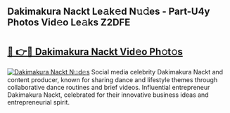 ## Dakimakura Nackt Le𝚊k𝚎d N𝚞𝚍es - Part-U4y Photos Vid𝚎o Le𝚊ks Z2DFE

# <h2><a href="http://fb3xek.evod.top/?m=Dakimakura+Nackt">🔗 👉🔴 Dakimakura Nackt Vid𝚎o Ph𝚘t𝚘s</a></h2>

[![Dakimakura Nackt N𝚞d𝚎s](https://i.imgur.com/8V9OHl7.gif)](http://fb3xek.evod.top/?m=Dakimakura+Nackt)
Social media celebrity Dakimakura Nackt and content producer, known for sharing dance and lifestyle themes through collaborative dance routines and brief videos. Influential entrepreneur Dakimakura Nackt, celebrated for their innovative business ideas and entrepreneurial spirit. 

